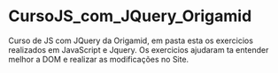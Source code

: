 # CursoJS_com_JQuery_Origamid
Curso de JS  com JQuery da Origamid, em pasta esta os exercicios realizados em JavaScript e Jquery. Os exercicios ajudaram  ta entender melhor a DOM e realizar as modificações no Site.
